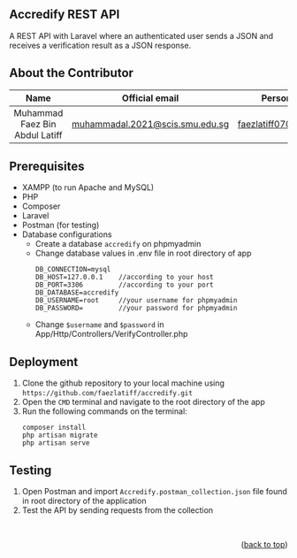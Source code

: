 <a id="readme-top"></a>

## Accredify REST API
<p>
A REST API with Laravel where an authenticated user sends a JSON and receives a verification result as a JSON response.
</p>

## About the Contributor

| Name | Official email | Personal email |
| :--: | :------------: | :------------: |
| Muhammad Faez Bin Abdul Latiff | muhammadal.2021@scis.smu.edu.sg | faezlatiff0706@gmail.com |

## Prerequisites
* XAMPP (to run Apache and MySQL)
* PHP
* Composer
* Laravel
* Postman (for testing)
* Database configurations
    * Create a database ```accredify``` on phpmyadmin
    * Change database values in .env file in root directory of app
        ```
        DB_CONNECTION=mysql
        DB_HOST=127.0.0.1    //according to your host
        DB_PORT=3306         //according to your port
        DB_DATABASE=accredify
        DB_USERNAME=root     //your username for phpmyadmin
        DB_PASSWORD=         //your password for phpmyadmin
        ```
    * Change ```$username``` and ```$password``` in App/Http/Controllers/VerifyController.php

## Deployment
1. Clone the github repository to your local machine using `https://github.com/faezlatiff/accredify.git`
2. Open the ```CMD``` terminal and navigate to the root directory of the app
3. Run the following commands on the terminal:
    ```
    composer install
    php artisan migrate
    php artisan serve
    ```
## Testing
1. Open Postman and import ```Accredify.postman_collection.json``` file found in root directory of the application
2. Test the API by sending requests from the collection

<br/>

<p align="right">(<a href="#readme-top">back to top</a>)</p>
